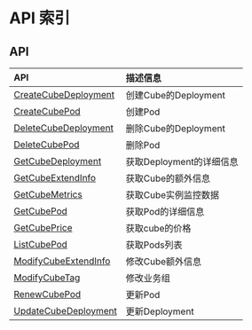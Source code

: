 # API 索引

## API

| API | 描述信息 |
|:---|:---|
|[CreateCubeDeployment](api/cube-api/create_cube_deployment)|创建Cube的Deployment|
|[CreateCubePod](api/cube-api/create_cube_pod)|创建Pod|
|[DeleteCubeDeployment](api/cube-api/delete_cube_deployment)|删除Cube的Deployment|
|[DeleteCubePod](api/cube-api/delete_cube_pod)|删除Pod|
|[GetCubeDeployment](api/cube-api/get_cube_deployment)|获取Deployment的详细信息|
|[GetCubeExtendInfo](api/cube-api/get_cube_extend_info)|获取Cube的额外信息|
|[GetCubeMetrics](api/cube-api/get_cube_metrics)|获取Cube实例监控数据|
|[GetCubePod](api/cube-api/get_cube_pod)|获取Pod的详细信息|
|[GetCubePrice](api/cube-api/get_cube_price)|获取cube的价格|
|[ListCubePod](api/cube-api/list_cube_pod)|获取Pods列表|
|[ModifyCubeExtendInfo](api/cube-api/modify_cube_extend_info)|修改Cube额外信息|
|[ModifyCubeTag](api/cube-api/modify_cube_tag)|修改业务组|
|[RenewCubePod](api/cube-api/renew_cube_pod)|更新Pod|
|[UpdateCubeDeployment](api/cube-api/update_cube_deployment)|更新Deployment|
